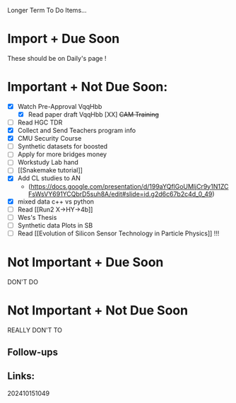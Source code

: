 Longer Term To Do Items...

# Import + Due Soon
These should be on Daily's page  !

# Important + Not Due Soon:
- [x] Watch Pre-Approval VqqHbb
	- [x] Read paper draft VqqHbb
 [XX] ~~CAM Training~~
- [ ] Read HGC TDR
- [x] Collect and Send Teachers program info
- [x] CMU Security Course
- [ ] Synthetic datasets for boosted
- [ ] Apply for more bridges money
- [ ] Workstudy Lab hand
- [ ] [[Snakemake tutorial]] 
- [x] Add CL studies to AN 
	- (https://docs.google.com/presentation/d/199aYQflGoUMljCr9y1N1ZCFsWsVY691YCQbrD5suh8A/edit#slide=id.g2d6c67b2c4d_0_49)
- [x] mixed data c++ vs python
- [ ] Read [[Run2 X->HY->4b]]
- [ ] Wes's Thesis
- [ ]  Synthetic data Plots in SB 
- [ ] Read [[Evolution of Silicon Sensor Technology in Particle Physics]] !!!
# Not Important + Due Soon
DON'T DO

# Not Important + Not Due Soon
REALLY DON'T TO


## Follow-ups


## Links: 



202410151049
